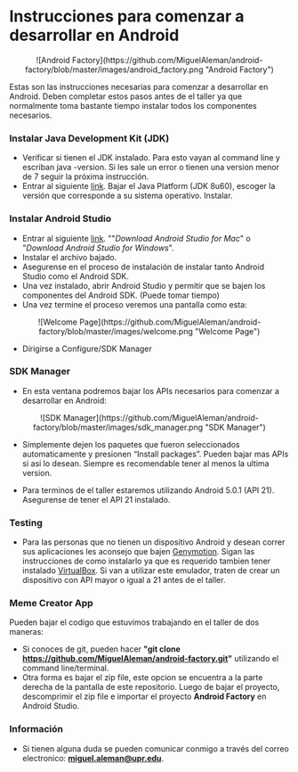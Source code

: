 # Instrucciones para comenzar a desarrollar en Android

<center>![Android Factory](https://github.com/MiguelAleman/android-factory/blob/master/images/android_factory.png "Android Factory")</center>

Estas son las instrucciones necesarias para comenzar a desarrollar en Android. Deben completar estos pasos antes de el taller ya que normalmente toma bastante tiempo instalar todos los componentes necesarios.

### Instalar Java Development Kit (JDK)

* Verificar si tienen el JDK instalado. Para esto vayan al command line  y escriban java -version. Si les sale un error o tienen una version menor de 7 seguir la próxima instrucción.
* Entrar al siguiente [link](http://www.oracle.com/technetwork/java/javase/downloads/index.html). Bajar el Java Platform (JDK 8u60), escoger la versión que corresponde a su sistema operativo. Instalar.

### Instalar Android Studio

* Entrar al siguiente [link](http://developer.android.com/sdk/index.html). ""*Download Android Studio for Mac*" o "*Download Android Studio for Windows*".
* Instalar el archivo bajado.
* Asegurense en el proceso de instalación de instalar tanto Android Studio como el Android SDK.
* Una vez instalado, abrir Android Studio y permitir que se bajen los componentes del Android SDK. (Puede tomar tiempo)
* Una vez termine el proceso veremos una pantalla como esta:

<center>![Welcome Page](https://github.com/MiguelAleman/android-factory/blob/master/images/welcome.png "Welcome Page")</center>


* Dirigirse a Configure/SDK Manager

### SDK Manager

* En esta ventana podremos bajar los APIs necesarios para comenzar a desarrollar en Android:

<center>![SDK Manager](https://github.com/MiguelAleman/android-factory/blob/master/images/sdk_manager.png "SDK Manager")</center>

* Simplemente dejen los paquetes que fueron seleccionados automaticamente y presionen “Install packages”. Pueden bajar mas APIs si asi lo desean. Siempre es recomendable tener al menos la ultima version.

* Para terminos de el taller estaremos utilizando Android 5.0.1 (API 21). Asegurense de tener el API 21 instalado.

### Testing
* Para las personas que no tienen un dispositivo Android y desean correr sus aplicaciones les aconsejo que bajen [Genymotion](https://www.genymotion.com/#!/). Sigan las instrucciones de como instalarlo ya que es requerido tambien tener instalado [VirtualBox](https://www.virtualbox.org). Si van a utilizar este emulador, traten de crear un dispositivo con API mayor o igual a 21 antes de el taller.

### Meme Creator App

Pueden bajar el codigo que estuvimos trabajando en el taller de dos maneras:
* Si conoces de git, pueden hacer
**"git clone https://github.com/MiguelAleman/android-factory.git"** utilizando el command line/terminal.
* Otra forma es bajar el zip file, este opcion se encuentra a la parte derecha de la pantalla de este repositorio. Luego de bajar el proyecto, descomprimir el zip file e importar el proyecto **Android Factory** en Android Studio.

### Información

* Si tienen alguna duda se pueden comunicar conmigo a través del correo electronico: **miguel.aleman@upr.edu**.
